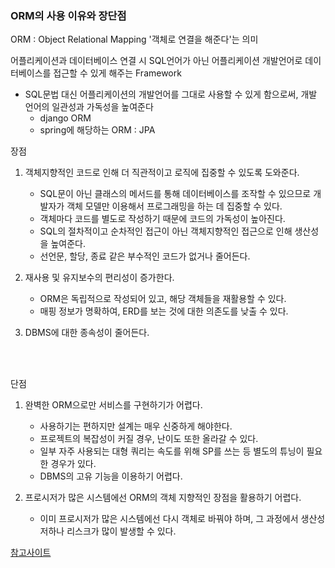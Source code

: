 ### ORM의 사용 이유와 장단점

ORM : Object Relational Mapping '객체로 연결을 해준다'는 의미 </br>

어플리케이션과 데이터베이스 연결 시 SQL언어가 아닌 어플리케이션 개발언어로 데이터베이스를 접근할 수 있게 해주는 Framework
* SQL문법 대신 어플리케이션의 개발언어를 그대로 사용할 수 있게 함으로써, 개발 언어의 일관성과 가독성을 높여준다
  * django ORM
  * spring에 해당하는 ORM : JPA

장점
1. 객체지향적인 코드로 인해 더 직관적이고 로직에 집중할 수 있도록 도와준다.
    * SQL문이 아닌 클래스의 메서드를 통해 데이터베이스를 조작할 수 있으므로 개발자가 객체 모델만 이용해서 프로그래밍을 하는 데 집중할 수 있다.
    * 객체마다 코드를 별도로 작성하기 때문에 코드의 가독성이 높아진다.
    * SQL의 절차적이고 순차적인 접근이 아닌 객체지향적인 접근으로 인해 생산성을 높여준다.
    * 선언문, 할당, 종료 같은 부수적인 코드가 없거나 줄어든다.
      
2. 재사용 및 유지보수의 편리성이 증가한다.
    * ORM은 독립적으로 작성되어 있고, 해당 객체들을 재활용할 수 있다.
    * 매핑 정보가 명확하여, ERD를 보는 것에 대한 의존도를 낮출 수 있다.

3. DBMS에 대한 종속성이 줄어든다.
</br>
</br>

단점
1. 완벽한 ORM으로만 서비스를 구현하기가 어렵다.
   * 사용하기는 편하지만 설계는 매우 신중하게 해야한다.
   * 프로젝트의 복잡성이 커질 경우, 난이도 또한 올라갈 수 있다.
   * 일부 자주 사용되는 대형 쿼리는 속도를 위해 SP를 쓰는 등 별도의 튜닝이 필요한 경우가 있다.
   * DBMS의 고유 기능을 이용하기 어렵다.
     
2. 프로시저가 많은 시스템에선 ORM의 객체 지향적인 장점을 활용하기 어렵다.
   * 이미 프로시저가 많은 시스템에선 다시 객체로 바꿔야 하며, 그 과정에서 생산성 저하나 리스크가 많이 발생할 수 있다.


[참고사이트](https://eun-jeong.tistory.com/31)
